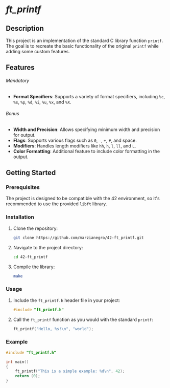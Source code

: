 # *ft_printf*

## Description
This project is an implementation of the standard C library function `printf`. The goal is to recreate the basic functionality of the original `printf` while adding some custom features.

## Features
###### Mandatory
- **Format Specifiers**: Supports a variety of format specifiers, including `%c`, `%s`, `%p`, `%d`, `%i`, `%u`, `%x`, and `%X`.
###### Bonus
- **Width and Precision**: Allows specifying minimum width and precision for output.
- **Flags**: Supports various flags such as `0`, `-`, `+`, `#`, and space.
- **Modifiers**: Handles length modifiers like `hh`, `h`, `l`, `ll`, and `L`.
- **Color Formatting**: Additional feature to include color formatting in the output.

## Getting Started
### Prerequisites
The project is designed to be compatible with the 42 environment, so it's recommended to use the provided `libft` library.

### Installation
1. Clone the repository:

    ```bash
    git clone https://github.com/marzianegro/42-ft_printf.git
    ```

2. Navigate to the project directory:

    ```bash
    cd 42-ft_printf
    ```

3. Compile the library:

    ```bash
    make
    ```

### Usage
1. Include the `ft_printf.h` header file in your project:

    ```c
    #include "ft_printf.h"
    ```

2. Call the `ft_printf` function as you would with the standard `printf`:

    ```c
    ft_printf("Hello, %s!\n", "world");
    ```

### Example
```c
#include "ft_printf.h"

int main()
{
    ft_printf("This is a simple example: %d\n", 42);
    return (0);
}

